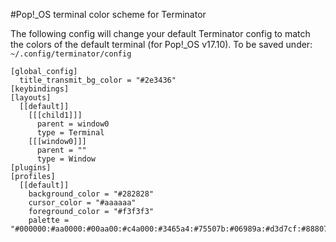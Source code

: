 #Pop!_OS terminal color scheme for Terminator

The following config will change your default Terminator config to match the colors of the default terminal (for Pop!_OS v17.10). To be saved under: `~/.config/terminator/config`

```
[global_config]
  title_transmit_bg_color = "#2e3436"
[keybindings]
[layouts]
  [[default]]
    [[[child1]]]
      parent = window0
      type = Terminal
    [[[window0]]]
      parent = ""
      type = Window
[plugins]
[profiles]
  [[default]]
    background_color = "#282828"
    cursor_color = "#aaaaaa"
    foreground_color = "#f3f3f3"
    palette = "#000000:#aa0000:#00aa00:#c4a000:#3465a4:#75507b:#06989a:#d3d7cf:#88807c:#f15d22:#73c48f:#ffce51:#48b9c7:#ad7fa8:#34e2e2:#eeeeec"
```